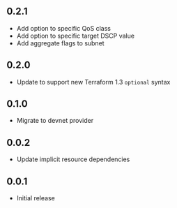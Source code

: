 ## 0.2.1

- Add option to specific QoS class
- Add option to specific target DSCP value
- Add aggregate flags to subnet

## 0.2.0

- Update to support new Terraform 1.3 `optional` syntax

## 0.1.0

- Migrate to devnet provider

## 0.0.2

- Update implicit resource dependencies

## 0.0.1

- Initial release

